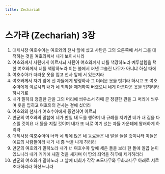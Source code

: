 ```yaml
---
title: Zechariah
---
```


# 스가랴 (Zechariah) 3장
1. 대제사장 여호수아는 여호와의 천사 앞에 섰고 사탄은 그의 오른쪽에 서서 그를 대적하는 것을 여호와께서 내게 보이시니라
1. 여호와께서 사탄에게 이르시되 사탄아 여호와께서 너를 책망하노라 예루살렘을 택한 여호와께서 너를 책망하노라 이는 불에서 꺼낸 그슬린 나무가 아니냐 하실 때에
1. 여호수아가 더러운 옷을 입고 천사 앞에 서 있는지라
1. 여호와께서 자기 앞에 선 자들에게 명령하사 그 더러운 옷을 벗기라 하시고 또 여호수아에게 이르시되 내가 네 죄악을 제거하여 버렸으니 네게 아름다운 옷을 입히리라 하시기로
1. 내가 말하되 정결한 관을 그의 머리에 씌우소서 하매 곧 정결한 관을 그 머리에 씌우며 옷을 입히고 여호와의 천사는 곁에 섰더라
1. 여호와의 천사가 여호수아에게 증언하여 이르되
1. 만군의 여호와의 말씀에 네가 만일 내 도를 행하며 내 규례를 지키면 네가 내 집을 다스릴 것이요 내 뜰을 지킬 것이며 내가 또 너로 여기 섰는 자들 가운데에 왕래하게 하리라
1. 대제사장 여호수아야 너와 네 앞에 앉은 네 동료들은 내 말을 들을 것이니라 이들은 예표의 사람들이라 내가 내 종 싹을 나게 하리라
1. 만군의 여호와가 말하노라 내가 너 여호수아 앞에 세운 돌을 보라 한 돌에 일곱 눈이 있느니라 내가 거기에 새길 것을 새기며 이 땅의 죄악을 하루에 제거하리라
1. 만군의 여호와가 말하노라 그 날에 너희가 각각 포도나무와 무화과나무 아래로 서로 초대하리라 하셨느니라